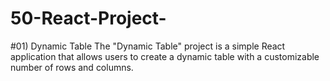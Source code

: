 # 50-React-Project-

#01) Dynamic Table
The "Dynamic Table" project is a simple React application that allows users to create a dynamic table with a customizable number of rows and columns.
